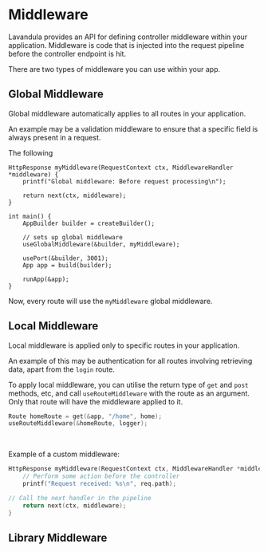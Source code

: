 
# Middleware

Lavandula provides an API for defining controller middleware within your application. Middleware is code that is injected into the request pipeline before the controller endpoint is hit.

There are two types of middleware you can use within your app.

## Global Middleware

Global middleware automatically applies to all routes in your application.

An example may be a validation middleware to ensure that a specific field is always present in a request.

The following

```
HttpResponse myMiddleware(RequestContext ctx, MiddlewareHandler *middleware) {
    printf("Global middleware: Before request processing\n");
    
    return next(ctx, middleware);
}

int main() {
    AppBuilder builder = createBuilder();

    // sets up global middleware
    useGlobalMiddleware(&builder, myMiddleware);
    
    usePort(&builder, 3001);
    App app = build(builder);

    runApp(&app);
}
```

Now, every route will use the `myMiddleware` global middleware.

## Local Middleware

Local middleware is applied only to specific routes in your application.

An example of this may be authentication for all routes involving retrieving data, apart from the `login` route.

To apply local middleware, you can utilise the return type of `get` and `post` methods, etc, and call `useRouteMiddleware` with the route as an argument. Only that route will have the middleware applied to it.

```c
Route homeRoute = get(&app, "/home", home);
useRouteMiddleware(&homeRoute, logger);
```

<br/>

Example of a custom middleware:

```c
HttpResponse myMiddleware(RequestContext ctx, MiddlewareHandler *middleware) {
    // Perform some action before the controller
    printf("Request received: %s\n", req.path);

// Call the next handler in the pipeline
    return next(ctx, middleware);
}
```

## Library Middleware

